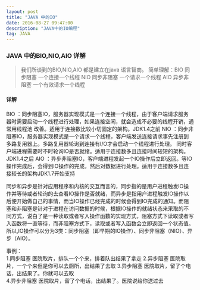 ```yaml
---
layout: post
title: "JAVA 中的IO"
date: 2016-08-27 09:47:00 
description: "JAVA中的IO编程"
tag: JAVA
---
```

### JAVA 中的BIO,NIO,AIO 详解
>   我们所谈到的BIO,NIO,AIO 都是建立在java 语言智商。
    简单理解：BIO 同步阻塞  一个连接一个线程
             NIO 同步非阻塞  一个请求一个线程
             AIO 异步非阻塞  一个有效请求一个线程

#### 详解
BIO
：同步阻塞IO，服务器实现模式是一个连接一个线程，由于客户端请求服务器时需要启动一个线程进行处理，如果连接空闲，就会造成不必要的线程开销，通常用线程池
改善。适用于连接数比较小切固定的架构。JDK1.4之前
NIO
：同步非阻塞IO，服务器实现模式是一个请求一个线程，客户端发送连接请求事先注册到多路复用器上。多路复用器轮询到连接有I/O才会启动一个线程进行处理。
同时客户端进程需要时不时轮询IO是否就绪。适用于连接数多且连接时间较短的架构。JDK1.4之后
AIO
：异步非阻塞IO，客户端进程发起一个IO操作后立即返回。等IO操作完成后，会得到IO操作的完成，然后对数据进行处理。适用于连接数多且连接较长的架构JDK1.7开始支持

同步和异步是针对应用程序和内核的交互而言的，同步指的是用户进程触发IO操作并等待或者轮询的去查看IO操作是否就绪，而异步是指用户进程触发IO操作以后便开始做自己的事情，而当IO操作已经完成的时候会得到IO完成的通知。而阻塞和非阻塞是针对于进程在访问数据的时候，根据IO操作的就绪状态来采取的不同方式，说白了是一种读取或者写入操作函数的实现方式，阻塞方式下读取或者写入函数将一直等待，而非阻塞方式下，读取或者写入函数会立即返回一个状态值。 
所以,IO操作可以分为3类：同步阻塞（即早期的IO操作）、同步非阻塞（NIO）、异步（AIO）。 

事例：  
1.同步阻塞   医院取片，排队一个个来，排着队出结果了拿走
2.异步阻塞   医院取片，一个个来但是你可以去厕所，出结果了去取
3.异步阻塞   医院取片，留了个电话，出结果了。你就可以去取  
4.异步非阻塞 医院取片，留了个电话，出结果了。医院说给你送过去
